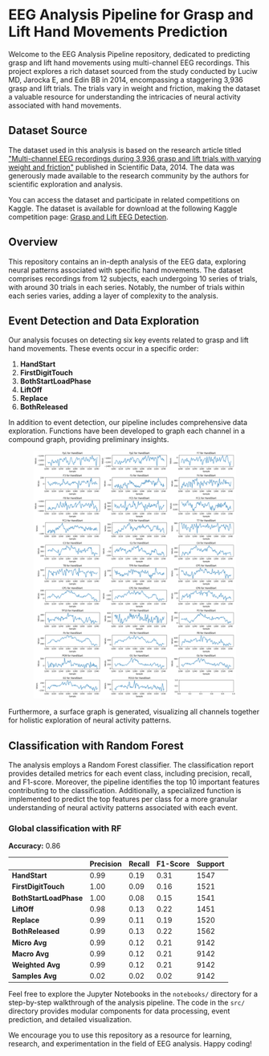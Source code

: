 # EEG Analysis Pipeline for Grasp and Lift Hand Movements Prediction

Welcome to the EEG Analysis Pipeline repository, dedicated to predicting grasp and lift hand movements using multi-channel EEG recordings. This project explores a rich dataset sourced from the study conducted by Luciw MD, Jarocka E, and Edin BB in 2014, encompassing a staggering 3,936 grasp and lift trials. The trials vary in weight and friction, making the dataset a valuable resource for understanding the intricacies of neural activity associated with hand movements.

## Dataset Source

The dataset used in this analysis is based on the research article titled ["Multi-channel EEG recordings during 3,936 grasp and lift trials with varying weight and friction"](https://www.nature.com/articles/sdata201447) published in Scientific Data, 2014. The data was generously made available to the research community by the authors for scientific exploration and analysis.

You can access the dataset and participate in related competitions on Kaggle. The dataset is available for download at the following Kaggle competition page: [Grasp and Lift EEG Detection](https://www.kaggle.com/competitions/grasp-and-lift-eeg-detection/overview).

## Overview

This repository contains an in-depth analysis of the EEG data, exploring neural patterns associated with specific hand movements. The dataset comprises recordings from 12 subjects, each undergoing 10 series of trials, with around 30 trials in each series. Notably, the number of trials within each series varies, adding a layer of complexity to the analysis.

## Event Detection and Data Exploration

Our analysis focuses on detecting six key events related to grasp and lift hand movements. These events occur in a specific order:

1. **HandStart**
2. **FirstDigitTouch**
3. **BothStartLoadPhase**
4. **LiftOff**
5. **Replace**
6. **BothReleased**

In addition to event detection, our pipeline includes comprehensive data exploration. Functions have been developed to graph each channel in a compound graph, providing preliminary insights.

<div align="center">
  <img src="Figures/EEG_1.png" width=80% height=80% alt="RM.">
</div>

Furthermore, a surface graph is generated, visualizing all channels together for holistic exploration of neural activity patterns.









## Classification with Random Forest

The analysis employs a Random Forest classifier. The classification report provides detailed metrics for each event class, including precision, recall, and F1-score. Moreover, the pipeline identifies the top 10 important features contributing to the classification. Additionally, a specialized function is implemented to predict the top features per class for a more granular understanding of neural activity patterns associated with each event.

### Global classification with RF

**Accuracy:** 0.86

|                | Precision | Recall | F1-Score | Support |
|----------------|-----------|--------|----------|---------|
| **HandStart**            | 0.99      | 0.19   | 0.31     | 1547    |
| **FirstDigitTouch**       | 1.00      | 0.09   | 0.16     | 1521    |
| **BothStartLoadPhase**    | 1.00      | 0.08   | 0.15     | 1541    |
| **LiftOff**              | 0.98      | 0.13   | 0.22     | 1451    |
| **Replace**              | 0.99      | 0.11   | 0.19     | 1520    |
| **BothReleased**         | 0.99      | 0.13   | 0.22     | 1562    |
| **Micro Avg**            | 0.99      | 0.12   | 0.21     | 9142    |
| **Macro Avg**            | 0.99      | 0.12   | 0.21     | 9142    |
| **Weighted Avg**         | 0.99      | 0.12   | 0.21     | 9142    |
| **Samples Avg**          | 0.02      | 0.02   | 0.02     | 9142    |

Feel free to explore the Jupyter Notebooks in the `notebooks/` directory for a step-by-step walkthrough of the analysis pipeline. The code in the `src/` directory provides modular components for data processing, event prediction, and detailed visualization.

We encourage you to use this repository as a resource for learning, research, and experimentation in the field of EEG analysis. Happy coding!
